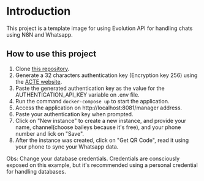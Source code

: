 # Introduction

This project is a template image for using Evolution API for handling chats using N8N and Whatsapp.

## How to use this project

1. Clone [this repository](https://github.com/pablolucio97/evolution-api-container).
2. Generate a 32 characters authentication key (Encryption key 256) using the [ACTE website](https://acte.ltd/utils/randomkeygen).
3. Paste the generated authentication key as the value for the AUTHENTICATION_API_KEY variable on .env file.
4. Run the command `docker-compose up` to start the application.
5. Access the application on http://localhost:8081/manager address.
6. Paste your authentication key when prompted.
7. Click on "New instance" to create a new instance, and provide your name, channel(choose baileys because it's free), and your phone number and lick on "Save".
8. After the instance was created, click on "Get QR Code", read it using your phone to sync your Whatsapp data. 

Obs: Change your database credentials. Credentials are consciously exposed on this example, but it's recommended using a personal credential for handling databases.